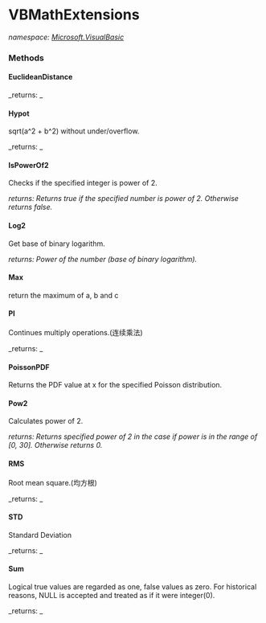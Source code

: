 ﻿
# VBMathExtensions
_namespace: [Microsoft.VisualBasic](N-Microsoft.VisualBasic.md)_



### Methods

#### EuclideanDistance


_returns: _
#### Hypot
sqrt(a^2 + b^2) without under/overflow.

_returns: _
#### IsPowerOf2
Checks if the specified integer is power of 2.

_returns: Returns true if the specified number is power of 2.
 Otherwise returns false._
#### Log2
Get base of binary logarithm.

_returns: Power of the number (base of binary logarithm)._
#### Max
return the maximum of a, b and c
#### PI
Continues multiply operations.(连续乘法)

_returns: _
#### PoissonPDF
Returns the PDF value at x for the specified Poisson distribution.
#### Pow2
Calculates power of 2.

_returns: Returns specified power of 2 in the case if power is in the range of
 [0, 30]. Otherwise returns 0._
#### RMS
Root mean square.(均方根)

_returns: _
#### STD
Standard Deviation

_returns: _
#### Sum
Logical true values are regarded as one, false values as zero. For historical reasons, NULL is accepted and treated as if it were integer(0).

_returns: _



